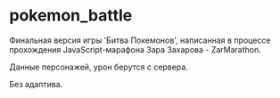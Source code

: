 # pokemon_battle
<p>Финальная версия игры 'Битва Покемонов', написанная в процессе прохождения JavaScript-марафона Зара Захарова - ZarMarathon.</p>
<p>Данные персонажей, урон берутся с сервера.</p>
<p>Без адаптива.</p>
